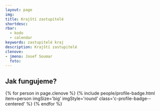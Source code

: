 ```yaml
---
layout: page
img:
title: Krajští zastupitelé
shortdesc:
rbar:
  - kodo
  - calendar
keywords: zastupitelé kraj
description: Krajští zastupitelé
clenove:
- jmeno: Josef Soumar
  foto:
---
```


## Jak fungujeme?

<div>
{% for person in page.clenove %}
  {% include people/profile-badge.html
    item=person imgSize='big' imgStyle='round'
    class='c-profile-badge--centered' %}
{% endfor %}
</div>
